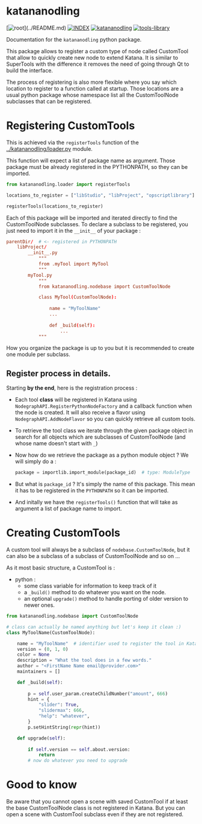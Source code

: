 # katananodling

[![root](https://img.shields.io/badge/back_to_root-536362?)](../README.md)
[![INDEX](https://img.shields.io/badge/index-536362?labelColor=blue)](INDEX.md)
[![katananodling](https://img.shields.io/badge/katananodling-fcb434)](katananodling.md)
[![tools-library](https://img.shields.io/badge/tools--library-536362)](tools-library.md)

Documentation for the `katananodling` python package.

This package allows to register a custom type of node called CustomTool that
allow to quickly create new node to extend Katana. It is similar to SuperTools
with the difference it removes the need of going through Qt to build the interface.

The process of registering is also more flexible where you say which location
to register to a function called at startup. 
Those locations are a usual python package whose namespace list all the
CustomToolNode subclasses that can be registered.

# Registering CustomTools

This is achieved via the `registerTools` function of the 
[../katananodling/loader.py](../katananodling/loader.py) module.

This function will expect a list of package name as argument. Those package
must be already registered in the PYTHONPATH, so they can be imported.

```python
from katananodling.loader import registerTools

locations_to_register = ["libStudio", "libProject", "opscriptlibrary"]

registerTools(locations_to_register)
```

Each of this package will be imported and iterated directly to find the 
CustomToolNode subclasses. To declare a subclass to be registered, you just
need to import it in the `__init__` of your package :

```toml
parentDir/  # <- registered in PYTHONPATH
    libProject/
        __init__.py
            """
            from .myTool import MyTool
            """
        myTool.py
            """
            from katananodling.nodebase import CustomToolNode

            class MyTool(CustomToolNode):
            
                name = "MyToolName"
                ...
                
                def _build(self):
                    ...
            """
```

How you organize the package is up to you but it is recommended to create one
module per subclass.


## Register process in details.

Starting **by the end**, here is the registration process :

- Each tool **class** will be registered in Katana using `NodegraphAPI.RegisterPythonNodeFactory` 
and a callback function when the node is created.
It will also receive a flavor using `NodegraphAPI.AddNodeFlavor` so you can 
quickly retrieve all custom tools.

- To retrieve the tool class we iterate through the given package object in
search for all objects which are subclasses of CustomToolNode (and whose name
doesn't start with `_`)

- Now how do we retrieve the package as a python module object ? We will simply
do a :
  ```python
  package = importlib.import_module(package_id)  # type: ModuleType
  ```

- But what is `package_id` ? It's simply the name of this package. This mean
it has to be registered in the `PYTHONPATH` so it can be imported.

- And initally we have the `registerTools()` function that will take as argument
a list of package name to import.


# Creating CustomTools

A custom tool will always be a subclass of `nodebase.CustomToolNode`, but
it can also be a subclass of a subclass of CustomToolNode and so on ...

As it most basic structure, a CustomTool is :

- python :
  - some class variable for information to keep track of it
  - a `_build()` method to do whatever you want on the node.
  - an optional `upgrade()` method to handle porting of older version to newer ones.

```python
from katananodling.nodebase import CustomToolNode

# class can actually be named anything but let's keep it clean :)
class MyToolName(CustomToolNode):

    name = "MyToolName"  # identifier used to register the tool in Katana !
    version = (0, 1, 0)
    color = None
    description = "What the tool does in a few words."
    author = "<FirstName Name email@provider.com>"
    maintainers = []

    def _build(self):
      
        p = self.user_param.createChildNumber("amount", 666)
        hint = {
            "slider": True,
            "slidermax": 666,
            "help": "whatever",
        }
        p.setHintString(repr(hint))

    def upgrade(self):
        
        if self.version == self.about.version:
            return
        # now do whatever you need to upgrade

```


# Good to know

Be aware that you cannot open a scene with saved CustomTool if at least the base
CustomToolNode class is not registered in Katana. But you can open a scene
with CustomTool subclass even if they are not registered.